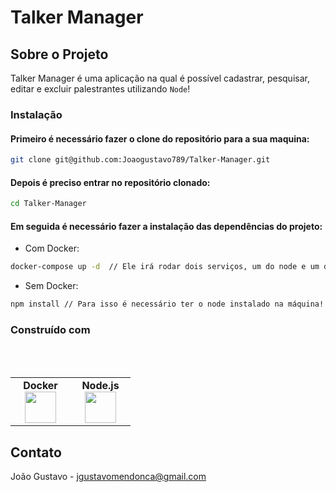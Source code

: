 # Talker Manager

<a name="readme-top"></a>

## Sobre o Projeto

Talker Manager é uma aplicação na qual é possível cadastrar, pesquisar, editar e excluir palestrantes utilizando `Node`!

### Instalação
#### Primeiro é necessário fazer o clone do repositório para a sua maquina:
```bash
git clone git@github.com:Joaogustavo789/Talker-Manager.git
```
#### Depois é preciso entrar no repositório clonado:
```bash
cd Talker-Manager
```
#### Em seguida é necessário fazer a instalação das dependências do projeto:
- Com Docker:
```bash
docker-compose up -d  // Ele irá rodar dois serviços, um do node e um do db!
```
- Sem Docker:
```bash
npm install // Para isso é necessário ter o node instalado na máquina!
```

### Construído com
<br>
<br>
<table width="320px" align="center">
  <tbody>
    <tr valign="top">
      <td width="80px" align="center">
        <span><strong>Docker</strong></span>
        <img height="50" src="https://cdn.jsdelivr.net/gh/devicons/devicon/icons/docker/docker-plain-wordmark.svg" />
      </td>
      <td width="80px" align="center">
        <span><strong>Node.js</strong></span><br>
        <img height="50" src="https://cdn.jsdelivr.net/gh/devicons/devicon/icons/nodejs/nodejs-original.svg" />
      </td>
    </tr>
  </tbody>
</table>

## Contato

João Gustavo - jgustavomendonca@gmail.com
